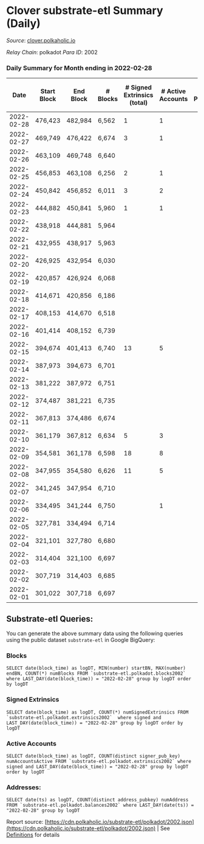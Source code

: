 # Clover substrate-etl Summary (Daily)

_Source_: [clover.polkaholic.io](https://clover.polkaholic.io)

*Relay Chain*: polkadot
*Para ID*: 2002



### Daily Summary for Month ending in 2022-02-28


| Date | Start Block | End Block | # Blocks | # Signed Extrinsics (total) | # Active Accounts | # Passive | # New | # Addresses with Balances | # Events | # Transfers | # XCM Transfers In | # XCM Transfers Out |
| ---- | ----------- | --------- | -------- | --------------------------- | ----------------- | --------- | ----- | ------------------------- | -------- | ----------- | ------------------ | ------------------- |
| 2022-02-28 | 476,423 | 482,984 | 6,562  | 1 | 1 |  |  | 49 | 13,139 |   |   |   |
| 2022-02-27 | 469,749 | 476,422 | 6,674  | 3 | 1 |  |  | 47 | 13,360 |   |   |   |
| 2022-02-26 | 463,109 | 469,748 | 6,640  |  |  |  |  | 47 | 13,282 |   |   |   |
| 2022-02-25 | 456,853 | 463,108 | 6,256  | 2 | 1 |  |  | 47 | 12,533 | 2 ($52.40) |   |   |
| 2022-02-24 | 450,842 | 456,852 | 6,011  | 3 | 2 |  |  | 46 | 12,035 |   |   |   |
| 2022-02-23 | 444,882 | 450,841 | 5,960  | 1 | 1 |  |  | 46 | 11,927 |   |   |   |
| 2022-02-22 | 438,918 | 444,881 | 5,964  |  |  |  |  | 46 | 11,930 |   |   |   |
| 2022-02-21 | 432,955 | 438,917 | 5,963  |  |  |  |  | 46 | 11,927 |   |   |   |
| 2022-02-20 | 426,925 | 432,954 | 6,030  |  |  |  |  | 46 | 12,066 |   |   |   |
| 2022-02-19 | 420,857 | 426,924 | 6,068  |  |  |  |  | 46 | 12,138 |   |   |   |
| 2022-02-18 | 414,671 | 420,856 | 6,186  |  |  |  |  | 46 | 12,376 |   |   |   |
| 2022-02-17 | 408,153 | 414,670 | 6,518  |  |  |  |  | 46 | 13,038 |   |   |   |
| 2022-02-16 | 401,414 | 408,152 | 6,739  |  |  |  |  | 46 | 13,483 |   |   |   |
| 2022-02-15 | 394,674 | 401,413 | 6,740  | 13 | 5 |  |  | 46 | 13,551 | 11 ($5,605.56) |   |   |
| 2022-02-14 | 387,973 | 394,673 | 6,701  |  |  |  |  | 36 | 13,408 |   |   |   |
| 2022-02-13 | 381,222 | 387,972 | 6,751  |  |  |  |  | 36 | 13,504 |   |   |   |
| 2022-02-12 | 374,487 | 381,221 | 6,735  |  |  |  |  | 36 | 13,471 |   |   |   |
| 2022-02-11 | 367,813 | 374,486 | 6,674  |  |  |  |  | 36 | 13,353 |   |   |   |
| 2022-02-10 | 361,179 | 367,812 | 6,634  | 5 | 3 |  |  | 36 | 13,289 |   |   |   |
| 2022-02-09 | 354,581 | 361,178 | 6,598  | 18 | 8 |  |  | 36 | 13,307 | 10 ($112.41) |   |   |
| 2022-02-08 | 347,955 | 354,580 | 6,626  | 11 | 5 |  |  | 28 | 13,325 | 8 ($1.39) |   |   |
| 2022-02-07 | 341,245 | 347,954 | 6,710  |  |  |  |  | 22 | 13,426 |   |   |   |
| 2022-02-06 | 334,495 | 341,244 | 6,750  |  | 1 |  |  | 22 | 13,506 |   |   |   |
| 2022-02-05 | 327,781 | 334,494 | 6,714  |  |  |  |  | 21 | 13,432 |   |   |   |
| 2022-02-04 | 321,101 | 327,780 | 6,680  |  |  |  |  | 21 | 13,362 |   |   |   |
| 2022-02-03 | 314,404 | 321,100 | 6,697  |  |  |  |  | 21 | 13,399 |   |   |   |
| 2022-02-02 | 307,719 | 314,403 | 6,685  |  |  |  |  | 21 | 13,372 |   |   |   |
| 2022-02-01 | 301,022 | 307,718 | 6,697  |  |  |  |  | 21 | 13,400 |   |   |   |

## Substrate-etl Queries:
You can generate the above summary data using the following queries using the public dataset `substrate-etl` in Google BigQuery:


### Blocks
```
SELECT date(block_time) as logDT, MIN(number) startBN, MAX(number) endBN, COUNT(*) numBlocks FROM `substrate-etl.polkadot.blocks2002`  where LAST_DAY(date(block_time)) = "2022-02-28" group by logDT order by logDT
```


### Signed Extrinsics
```
SELECT date(block_time) as logDT, COUNT(*) numSignedExtrinsics FROM `substrate-etl.polkadot.extrinsics2002`  where signed and LAST_DAY(date(block_time)) = "2022-02-28" group by logDT order by logDT
```


### Active Accounts
```
SELECT date(block_time) as logDT, COUNT(distinct signer_pub_key) numAccountsActive FROM `substrate-etl.polkadot.extrinsics2002` where signed and LAST_DAY(date(block_time)) = "2022-02-28" group by logDT order by logDT
```


### Addresses:
```
SELECT date(ts) as logDT, COUNT(distinct address_pubkey) numAddress FROM `substrate-etl.polkadot.balances2002` where LAST_DAY(date(ts)) = "2022-02-28" group by logDT
```



Report source: [https://cdn.polkaholic.io/substrate-etl/polkadot/2002.json](https://cdn.polkaholic.io/substrate-etl/polkadot/2002.json) | See [Definitions](/DEFINITIONS.md) for details
